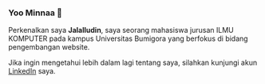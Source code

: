 ### Yoo Minnaa 👋

Perkenalkan saya **Jalalludin**, saya seorang mahasiswa jurusan ILMU KOMPUTER pada kampus Universitas Bumigora yang berfokus di bidang pengembangan website. 

Jika ingin mengetahui lebih dalam lagi tentang saya, silahkan kunjungi akun [LinkedIn](https://www.linkedin.com/in/jalalludin-a0a70b262/) saya.

<!--
Here are some ideas to get you started:

- 🔭 I’m currently working on ...
- 🌱 I’m currently learning ...
- 👯 I’m looking to collaborate on ...
- 🤔 I’m looking for help with ...
- 💬 Ask me about ...
- 📫 How to reach me: ...
- 😄 Pronouns: ...
- ⚡ Fun fact: ...
-->
